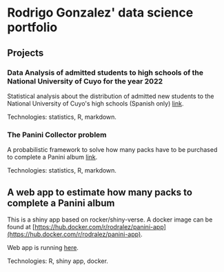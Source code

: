 # Rodrigo Gonzalez' data science portfolio

## Projects

###  Data Analysis of admitted students to high schools of the National University of Cuyo for the year 2022

Statistical analysis about the distribution of admitted new students to the National University of Cuyo's high schools (Spanish only) [link](https://github.com/rodralez/ds-portfolio/tree/main/uncu-ingreso).

Technologies: statistics, R, markdown.

### The Panini Collector problem

A probabilistic framework to solve how many packs have to be purchased to complete a Panini album [link](https://github.com/rodralez/ds-portfolio/tree/main/panini).

Technologies: statistics, R, markdown.

## A web app to estimate how many packs to complete a Panini album

This is a shiny app based on rocker/shiny-verse. A docker image can be found at [https://hub.docker.com/r/rodralez/panini-app](https://hub.docker.com/r/rodralez/panini-app).

Web app is running [here](https://model01.ingenieria.uncuyo.edu.ar/panini-app/).

Technologies: R, shiny app, docker.
